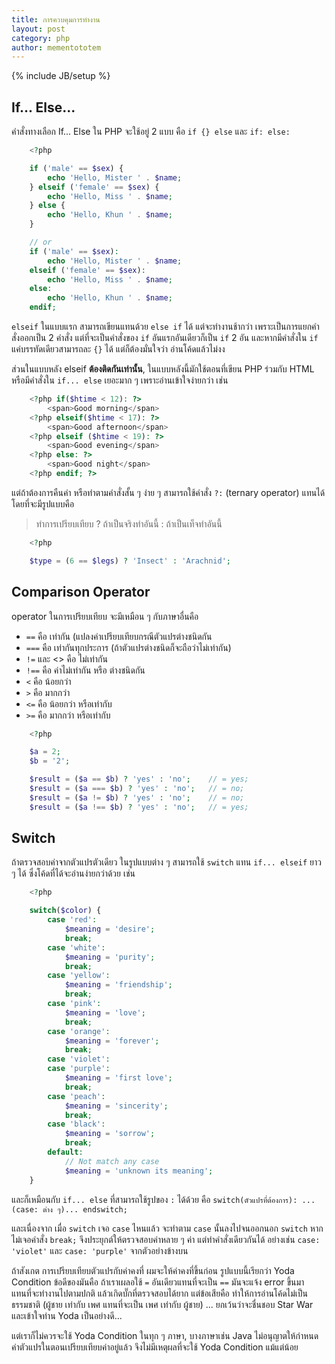 ```yaml
---
title: การควบคุมการทำงาน
layout: post
category: php
author: mementototem
---
```

{% include JB/setup %}

## If... Else...

คำสั่งทางเลือก If... Else ใน PHP จะใช้อยู่ 2 แบบ คือ `if {} else` และ `if: else:`

```php
    <?php

    if ('male' == $sex) {
        echo 'Hello, Mister ' . $name;
    } elseif ('female' == $sex) {
        echo 'Hello, Miss ' . $name;
    } else {
        echo 'Hello, Khun ' . $name;
    }

    // or
    if ('male' == $sex):
        echo 'Hello, Mister ' . $name;
    elseif ('female' == $sex):
        echo 'Hello, Miss ' . $name;
    else:
        echo 'Hello, Khun ' . $name;
    endif;
```


`elseif` ในแบบแรก สามารถเขียนแทนด้วย `else if` ได้ แต่จะทำงานช้ากว่า เพราะเป็นการแยกคำสั่งออกเป็น 2 คำสั่ง แต่ที่จะเป็นคำสั่งของ `if` อันแรกอันเดียวก็เป็น `if` 2 อัน และหากมีคำสั่งใน `if` แค่บรรทัดเดียวสามารถละ `{}` ได้ แต่ก็ต้องมั่นใจว่า อ่านโค้ดแล้วไม่งง

ส่วนในแบบหลัง elseif **ต้องติดกันเท่านั้น**, ในแบบหลังนี้มักใช้ตอนที่เขียน PHP ร่วมกับ HTML หรือมีคำสั่งใน `if... else` เยอะมาก ๆ เพราะอ่านเข้าใจง่ายกว่า เช่น

```php
    <?php if($htime < 12): ?>
        <span>Good morning</span>
    <?php elseif($htime < 17): ?>
        <span>Good afternoon</span>
    <?php elseif ($htime < 19): ?>
        <span>Good evening</span>
    <?php else: ?>
        <span>Good night</span>
    <?php endif; ?>
```

แต่ถ้าต้องการคืนค่า หรือทำตามคำสั่งสั้น ๆ ง่าย ๆ สามารถใช้คำสั่ง `?:` (ternary operator) แทนได้ โดยที่จะมีรูปแบบคือ

>   ทำการเปรียบเทียบ ? ถ้าเป็นจริงทำอันนี้ : ถ้าเป็นเท็จทำอันนี้

```php
    <?php

    $type = (6 == $legs) ? 'Insect' : 'Arachnid';
```

## Comparison Operator

operator ในการเปรียบเทียบ จะมีเหมือน ๆ กับภาษาอื่นคือ

- `==` คือ เท่ากัน (แปลงค่าเปรียบเทียบกรณีตัวแปรต่างชนิดกัน
- `===` คือ เท่ากันทุกประการ (ถ้าตัวแปรต่างชนิดก็จะถือว่าไม่เท่ากัน)
- `!=` และ <> คือ ไม่เท่ากัน
- `!==` คือ ค่าไม่เท่ากัน หรือ ต่างชนิดกัน
- `<` คือ น้อยกว่า
- `>` คือ มากกว่า
- `<=` คือ น้อยกว่า หรือเท่ากับ
- `>=` คือ มากกว่า หรือเท่ากับ

```php
    <?php

    $a = 2;
    $b = '2';

    $result = ($a == $b) ? 'yes' : 'no';    // = yes;
    $result = ($a === $b) ? 'yes' : 'no';   // = no;
    $result = ($a != $b) ? 'yes' : 'no';    // = no;
    $result = ($a !== $b) ? 'yes' : 'no';   // = yes;
```

## Switch

ถ้าตรวจสอบค่าจากตัวแปรตัวเดียว ในรูปแบบต่าง ๆ สามารถใช้ `switch` แทน `if... elseif` ยาว ๆ ได้ ซึ่งโค้ดที่ได้จะอ่านง่ายกว่าด้วย เช่น

```php
    <?php

    switch($color) {
        case 'red':
            $meaning = 'desire';
            break;
        case 'white':
            $meaning = 'purity';
            break;
        case 'yellow':
            $meaning = 'friendship';
            break;
        case 'pink':
            $meaning = 'love';
            break;
        case 'orange':
            $meaning = 'forever';
            break;
        case 'violet':
        case 'purple':
            $meaning = 'first love';
            break;
        case 'peach':
            $meaning = 'sincerity';
            break;
        case 'black':
            $meaning = 'sorrow';
            break;
        default:
            // Not match any case
            $meaning = 'unknown its meaning';
    }
```

และก็เหมือนกับ `if... else` ที่สามารถใช้รูปของ `:` ได้ด้วย คือ `switch(ตัวแปรที่ต้องการ): ...(case: ต่าง ๆ)... endswitch;`

และเนื่องจาก เมื่อ `switch` เจอ `case` ไหนแล้ว จะทำตาม `case` นั้นลงไปจนออกนอก `switch` หากไม่เจอคำสั่ง `break;` จึงประยุกต์ให้ตรวจสอบค่าหลาย ๆ ค่า แต่ทำคำสั่งเดียวกันได้ อย่างเช่น `case: 'violet'` และ `case: 'purple'` จากตัวอย่างข้างบน

ถ้าสังเกต การเปรียบเทียบตัวแปรกับค่าคงที่ ผมจะให้ค่าคงที่ขึ้นก่อน รูปแบบนี้เรียกว่า Yoda Condition ข้อดีของมันคือ ถ้าเราเผลอใช้ `=` อันเดียวแทนที่จะเป็น `==` มันจะแจ้ง error ขึ้นมา แทนที่จะทำงานไปตามปกติ แล้วเกิดบั๊กที่ตรวจสอบได้ยาก แต่ข้อเสียคือ ทำให้การอ่านโค้ดไม่เป็นธรรมชาติ (ผู้ชาย เท่ากับ เพศ แทนที่จะเป็น เพศ เท่ากับ ผู้ชาย) ... ยกเว้นว่าจะชื่นชอบ Star War และเข้าใจท่าน Yoda เป็นอย่างดี...

แต่เราก็ไม่ควรจะใช้ Yoda Condition ในทุก ๆ ภาษา, บางภาษาเช่น Java ไม่อนุญาตให้กำหนดค่าตัวแปรในตอนเปรียบเทียบค่าอยู่แล้ว จึงไม่มีเหตุผลที่จะใช้ Yoda Condition แม้แต่น้อย

